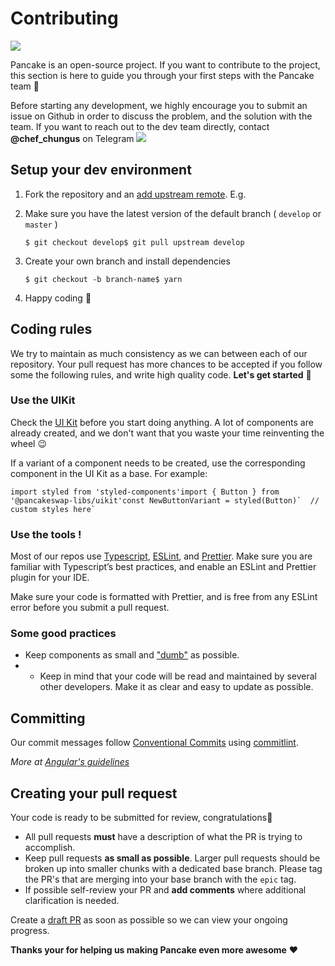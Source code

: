 # Contributing

![](https://gblobscdn.gitbook.com/assets%2F-MHREX7DHcljbY5IkjgJ%2F-MbKS2mFRDg91ZWCu1Fz%2F-MbKZ6RWPn-lpd84iP22%2Fdocs%20masthead%20%2818%29.png?alt=media&token=4447fa07-2e56-48de-b4f6-16316b83f3dd)

Pancake is an open-source project. If you want to contribute to the project, this section is here to guide you through your first steps with the Pancake team 🥞

Before starting any development, we highly encourage you to submit an issue on Github in order to discuss the problem, and the solution with the team. If you want to reach out to the dev team directly, contact **@chef\_chungus** on Telegram ![](https://firebasestorage.googleapis.com/v0/b/gitbook-28427.appspot.com/o/assets%2F-MHREX7DHcljbY5IkjgJ%2F-MQGgFwNps60bbH7yY91%2F-MQGkpAKkjaKCYaDRZJk%2FLogo.svg?alt=media&token=e7a73219-f26f-4702-bb12-ed8d9dedc658)

## Setup your dev environment <a id="setup-your-dev-environment"></a>

1. Fork the repository and an [add upstream remote](https://docs.github.com/en/free-pro-team@latest/github/collaborating-with-issues-and-pull-requests/configuring-a-remote-for-a-fork). E.g.
2. Make sure you have the latest version of the default branch \( `develop` or `master` \)

   ```text
   $ git checkout develop$ git pull upstream develop
   ```

3. Create your own branch and install dependencies

   ```text
   $ git checkout -b branch-name$ yarn
   ```

4. Happy coding 🎉

## Coding rules <a id="coding-rules"></a>

We try to maintain as much consistency as we can between each of our repository. Your pull request has more chances to be accepted if you follow some the following rules, and write high quality code. **Let's get started** 💪

### Use the UIKit <a id="use-the-uikit"></a>

Check the [UI Kit](https://github.com/pancakeswap/pancake-uikit) before you start doing anything. A lot of components are already created, and we don't want that you waste your time reinventing the wheel 😉

If a variant of a component needs to be created, use the corresponding component in the UI Kit as a base. For example:

```text
import styled from 'styled-components'import { Button } from '@pancakeswap-libs/uikit'​const NewButtonVariant = styled(Button)`  // custom styles here`
```

### Use the tools ! <a id="use-the-tools"></a>

Most of our repos use [Typescript](https://www.typescriptlang.org/docs), [ESLint](https://eslint.org/docs/user-guide/getting-started), and [Prettier](https://prettier.io/). Make sure you are familiar with Typescript’s best practices, and enable an ESLint and Prettier plugin for your IDE.

Make sure your code is formatted with Prettier, and is free from any ESLint error before you submit a pull request.

### Some good practices <a id="some-good-practices"></a>

* Keep components as small and ["dumb"](https://en.wikipedia.org/wiki/Pure_function) as possible.
* * Keep in mind that your code will be read and maintained by several other developers. Make it as clear and easy to update as possible.

## Committing <a id="committing"></a>

Our commit messages follow [Conventional Commits](https://www.conventionalcommits.org/en/v1.0.0/) using [commitlint](https://commitlint.js.org/#/).‌

_More at_ [_Angular's guidelines_](https://github.com/angular/angular/blob/22b96b9/CONTRIBUTING.md#type)_​_

## Creating your pull request  <a id="creating-your-pull-request"></a>

Your code is ready to be submitted for review, congratulations🥳

* All pull requests **must** have a description of what the PR is trying to accomplish.
* Keep pull requests **as small as possible**. Larger pull requests should be broken up into smaller chunks with a dedicated base branch. Please tag the PR's that are merging into your base branch with the `epic` tag.
* If possible self-review your PR and **add comments** where additional clarification is needed.

Create a [draft PR](https://github.blog/2019-02-14-introducing-draft-pull-requests/) as soon as possible so we can view your ongoing progress.

**Thanks your for helping us making Pancake even more awesome** ❤

